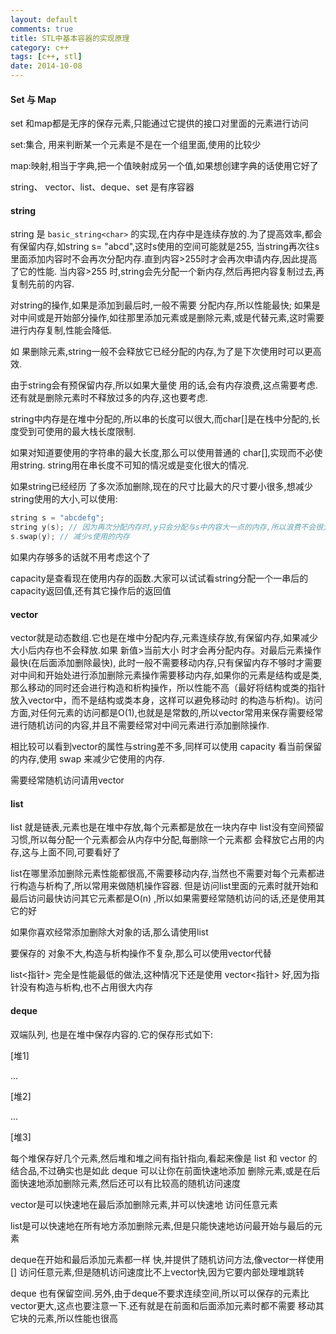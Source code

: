 ```yaml
---
layout: default
comments: true
title: STL中基本容器的实现原理
category: c++
tags: [c++, stl]
date: 2014-10-08
---
```


#### Set 与 Map

set 和map都是无序的保存元素,只能通过它提供的接口对里面的元素进行访问

set:集合, 用来判断某一个元素是不是在一个组里面,使用的比较少

map:映射,相当于字典,把一个值映射成另一个值,如果想创建字典的话使用它好了

string、 vector、list、deque、set 是有序容器

#### string

string 是 `basic_string<char>` 的实现,在内存中是连续存放的.为了提高效率,都会有保留内存,如string s= "abcd",这时s使用的空间可能就是255, 当string再次往s里面添加内容时不会再次分配内存.直到内容>255时才会再次申请内存,因此提高了它的性能.
当内容>255 时,string会先分配一个新内存,然后再把内容复制过去,再复制先前的内容.

对string的操作,如果是添加到最后时,一般不需要 分配内存,所以性能最快;
如果是对中间或是开始部分操作,如往那里添加元素或是删除元素,或是代替元素,这时需要进行内存复制,性能会降低.

如 果删除元素,string一般不会释放它已经分配的内存,为了是下次使用时可以更高效.

由于string会有预保留内存,所以如果大量使 用的话,会有内存浪费,这点需要考虑.还有就是删除元素时不释放过多的内存,这也要考虑.

string中内存是在堆中分配的,所以串的长度可以很大,而char[]是在栈中分配的,长度受到可使用的最大栈长度限制.

如果对知道要使用的字符串的最大长度,那么可以使用普通的 char[],实现而不必使用string.
string用在串长度不可知的情况或是变化很大的情况.

如果string已经经历 了多次添加删除,现在的尺寸比最大的尺寸要小很多,想减少string使用的大小,可以使用:

```C++
string s = "abcdefg";
string y(s); // 因为再次分配内存时,y只会分配与s中内容大一点的内存,所以浪费不会很大
s.swap(y); // 减少s使用的内存
```

如果内存够多的话就不用考虑这个了

capacity是查看现在使用内存的函数.大家可以试试看string分配一个一串后的capacity返回值,还有其它操作后的返回值

<!-- more -->

#### vector

vector就是动态数组.它也是在堆中分配内存,元素连续存放,有保留内存,如果减少大小后内存也不会释放.如果 新值>当前大小 时才会再分配内存。对最后元素操作最快(在后面添加删除最快), 此时一般不需要移动内存,只有保留内存不够时才需要对中间和开始处进行添加删除元素操作需要移动内存,如果你的元素是结构或是类,那么移动的同时还会进行构造和析构操作，所以性能不高（最好将结构或类的指针放入vector中，而不是结构或类本身，这样可以避免移动时 的构造与析构)。访问方面,对任何元素的访问都是O(1),也就是是常数的,所以vector常用来保存需要经常进行随机访问的内容,并且不需要经常对中间元素进行添加删除操作.

相比较可以看到vector的属性与string差不多,同样可以使用 capacity 看当前保留的内存,使用 swap 来减少它使用的内存.

需要经常随机访问请用vector

#### list

list 就是链表,元素也是在堆中存放,每个元素都是放在一块内存中
list没有空间预留习惯,所以每分配一个元素都会从内存中分配,每删除一个元素都 会释放它占用的内存,这与上面不同,可要看好了

list在哪里添加删除元素性能都很高,不需要移动内存,当然也不需要对每个元素都进行构造与析构了,所以常用来做随机操作容器.
但是访问list里面的元素时就开始和最后访问最快访问其它元素都是O(n) ,所以如果需要经常随机访问的话,还是使用其它的好

如果你喜欢经常添加删除大对象的话,那么请使用list

要保存的 对象不大,构造与析构操作不复杂,那么可以使用vector代替

list<指针> 完全是性能最低的做法,这种情况下还是使用 vector<指针> 好,因为指针没有构造与析构,也不占用很大内存

#### deque

双端队列, 也是在堆中保存内容的.它的保存形式如下:

[堆1]

...

[堆2]

...

[堆3]

每个堆保存好几个元素,然后堆和堆之间有指针指向,看起来像是 list 和 vector 的结合品,不过确实也是如此
deque 可以让你在前面快速地添加 删除元素,或是在后面快速地添加删除元素,然后还可以有比较高的随机访问速度

vector是可以快速地在最后添加删除元素,并可以快速地 访问任意元素

list是可以快速地在所有地方添加删除元素,但是只能快速地访问最开始与最后的元素

deque在开始和最后添加元素都一样 快,并提供了随机访问方法,像vector一样使用 [] 访问任意元素,但是随机访问速度比不上vector快,因为它要内部处理堆跳转

deque 也有保留空间.另外,由于deque不要求连续空间,所以可以保存的元素比vector更大,这点也要注意一下.还有就是在前面和后面添加元素时都不需要 移动其它块的元素,所以性能也很高
